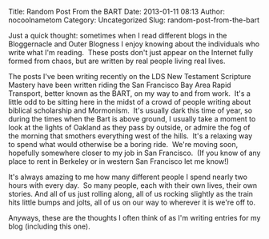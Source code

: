 Title: Random Post From the BART
Date: 2013-01-11 08:13
Author: nocoolnametom
Category: Uncategorized
Slug: random-post-from-the-bart

Just a quick thought: sometimes when I read different blogs in the
Bloggernacle and Outer Blogness I enjoy knowing about the individuals who write what
I'm reading.  These posts don't just appear on the Internet fully formed
from chaos, but are written by real people living real lives.

The posts I've been writing recently on the LDS New Testament Scripture
Mastery have been written riding the San Francisco Bay Area Rapid Transport,
better known as the BART, on my way to and from work.  It's a little odd to be
sitting here in the midst of a crowd of people writing about biblical
scholarship and Mormonism.  It's usually dark this time of year, so during the times
when the Bart is above ground, I usually take a moment to look at the lights of
Oakland as they pass by outside, or admire the fog of the morning that
smothers everything west of the hills.  It's a relaxing way to spend what would
otherwise be a boring ride.  We're moving soon, hopefully somewhere closer to my
job in San Francisco.  (If you know of any place to rent in Berkeley or in
western San Francisco let me know!)

It's always amazing to me how many different people I spend nearly two
hours with every day.  So many people, each with their own lives, their own
stories. And all of us just rolling along, all of us rocking slightly as the
train hits little bumps and jolts, all of us on our way to wherever it is we're
off to.

Anyways, these are the thoughts I often think of as I'm writing entries
for my blog (including this one).
